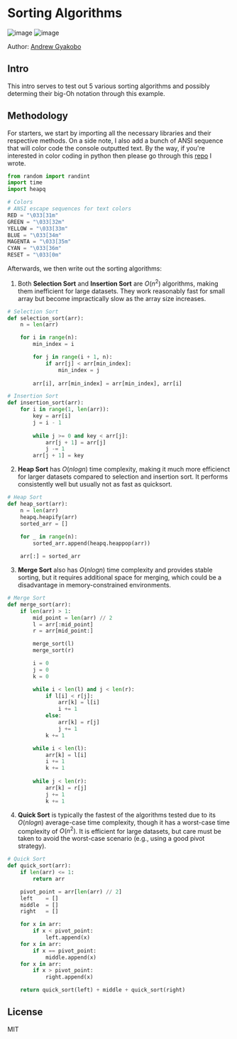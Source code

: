 # Sorting Algorithms

![image](https://img.shields.io/badge/Python-FFD43B?style=for-the-badge&logo=python&logoColor=blue)
![image](https://img.shields.io/badge/windows%20terminal-4D4D4D?style=for-the-badge&logo=windows%20terminal&logoColor=white)

Author: [Andrew Gyakobo](https://github.com/Gyakobo)

## Intro

This intro serves to test out 5 various sorting algorithms and possibly determing their big-Oh notation through this example.

## Methodology

For starters, we start by importing all the necessary libraries and their respective methods. On a side note, I also add a bunch of ANSI sequence that will color code the console outputted text. By the way, if you're interested in color coding in python then please go through this [repo](https://github.com/Gyakobo/python-colored-console-output) I wrote.

```python
from random import randint
import time
import heapq

# Colors
# ANSI escape sequences for text colors
RED = "\033[31m"
GREEN = "\033[32m"
YELLOW = "\033[33m"
BLUE = "\033[34m"
MAGENTA = "\033[35m"
CYAN = "\033[36m"
RESET = "\033[0m"
```

Afterwards, we then write out the sorting algorithms:

1) Both **Selection Sort** and **Insertion Sort** are $O(n^{2})$ algorithms, making them inefficient for large datasets. They work reasonably fast for small array but become impractically slow as the array size increases.

```python
# Selection Sort
def selection_sort(arr):
    n = len(arr)

    for i in range(n):
        min_index = i

        for j in range(i + 1, n):
            if arr[j] < arr[min_index]:
                min_index = j
        
        arr[i], arr[min_index] = arr[min_index], arr[i]

# Insertion Sort
def insertion_sort(arr):
    for i in range(1, len(arr)):
        key = arr[i]
        j = i - 1
        
        while j >= 0 and key < arr[j]:
            arr[j + 1] = arr[j]
            j -= 1
        arr[j + 1] = key
```

2) **Heap Sort** has $O(n log n)$ time complexity, making it much more efficienct for larger datasets compared to selection and insertion sort. It performs consistently well but usually not as fast as quicksort.

```python
# Heap Sort
def heap_sort(arr):
    n = len(arr)
    heapq.heapify(arr)
    sorted_arr = []
    
    for _ in range(n):
        sorted_arr.append(heapq.heappop(arr))

    arr[:] = sorted_arr 
```

3) **Merge Sort** also has $O(n log n)$ time complexity and provides stable sorting, but it requires additional space for merging, which could be a disadvantage in memory-constrained environments.

```python
# Merge Sort
def merge_sort(arr):
    if len(arr) > 1:
        mid_point = len(arr) // 2
        l = arr[:mid_point]
        r = arr[mid_point:] 

        merge_sort(l) 
        merge_sort(r) 

        i = 0
        j = 0
        k = 0

        while i < len(l) and j < len(r):
            if l[i] < r[j]:
                arr[k] = l[i]
                i += 1
            else:
                arr[k] = r[j]
                j += 1
            k += 1

        while i < len(l):
            arr[k] = l[i]
            i += 1
            k += 1
        
        while j < len(r):
            arr[k] = r[j]
            j += 1
            k += 1
```

4) **Quick Sort** is typically the fastest of the algorithms tested due to its $O(n log n)$ average-case time complexity, though it has a worst-case time complexity of $O(n^{2})$. It is efficient for large datasets, but care must be taken to avoid the worst-case scenario (e.g., using a good pivot strategy).

```python
# Quick Sort
def quick_sort(arr):
    if len(arr) <= 1:
        return arr

    pivot_point = arr[len(arr) // 2]
    left    = [] 
    middle  = [] 
    right   = [] 

    for x in arr:
        if x < pivot_point:
            left.append(x)
    for x in arr:
        if x == pivot_point:
            middle.append(x)
    for x in arr:
        if x > pivot_point:
            right.append(x)

    return quick_sort(left) + middle + quick_sort(right)
```

## License
MIT